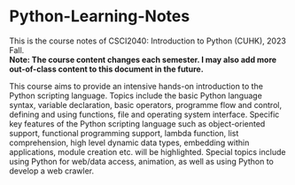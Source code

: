 # Python-Learning-Notes

This is the course notes of CSCI2040: Introduction to Python (CUHK), 2023 Fall.  
**Note: The course content changes each semester. I may also add more out-of-class content to this document in the future.**

This course aims to provide an intensive hands-on introduction to the Python scripting language. Topics include the basic Python language syntax, variable declaration, basic operators, programme flow and control, defining and using functions, file and operating system interface. Specific key features of the Python scripting language such as object-oriented support, functional programming support, lambda function, list comprehension, high level dynamic data types, embedding within applications, module creation etc. will be highlighted. Special topics include using Python for web/data access, animation, as well as using Python to develop a web crawler.
